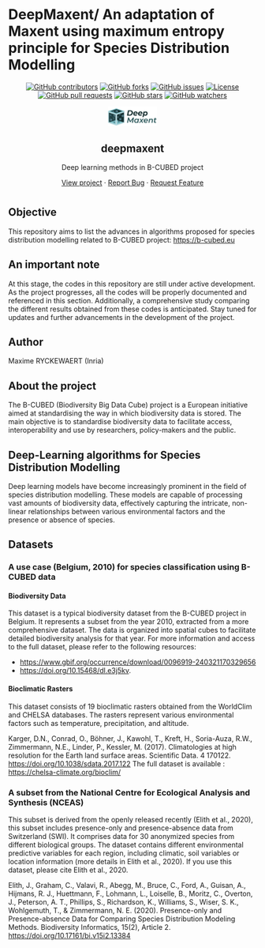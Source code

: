 # DeepMaxent/ An adaptation of Maxent using maximum entropy principle for Species Distribution Modelling

<a name="readme-top"></a>

<p align="center">
  <a href="https://github.com/RYCKEWAERT/deepmaxent/graphs/contributors"><img src="https://img.shields.io/github/contributors/RYCKEWAERT/deepmaxent" alt="GitHub contributors"></a>
  <a href="https://github.com/RYCKEWAERT/deepmaxent/network/members"><img src="https://img.shields.io/github/forks/RYCKEWAERT/deepmaxent" alt="GitHub forks"></a>
  <a href="https://github.com/RYCKEWAERT/deepmaxent/issues"><img src="https://img.shields.io/github/issues/RYCKEWAERT/deepmaxent" alt="GitHub issues"></a>
  <a href="https://github.com/RYCKEWAERT/deepmaxent/blob/main/LICENSE"><img src="https://img.shields.io/github/license/RYCKEWAERT/deepmaxent" alt="License"></a>
  <a href="https://github.com/RYCKEWAERT/deepmaxent/pulls"><img src="https://img.shields.io/github/issues-pr/RYCKEWAERT/deepmaxent" alt="GitHub pull requests"></a>
  <a href="https://github.com/RYCKEWAERT/deepmaxent/stargazers"><img src="https://img.shields.io/github/stars/RYCKEWAERT/deepmaxent" alt="GitHub stars"></a>
  <a href="https://github.com/RYCKEWAERT/deepmaxent/watchers"><img src="https://img.shields.io/github/watchers/RYCKEWAERT/deepmaxent" alt="GitHub watchers"></a>
</p>


<div align="center">
  <img src="images/deepmaxent.png" alt="Project logo" width="100">
  <h2 align="center">deepmaxent</h2>
  <p align="center">Deep learning methods in B-CUBED project</p>
  <a href="https://github.com/RYCKEWAERT/deepmaxent">View project</a>
  ·
  <a href="https://github.com/RYCKEWAERT/deepmaxent/issues">Report Bug</a>
  ·
  <a href="https://github.com/RYCKEWAERT/deepmaxent/issues">Request Feature</a>
  <h1></h1>
</div>



## Objective
This repository aims to list the advances in algorithms proposed for species distribution modelling related to B-CUBED project: https://b-cubed.eu

## An important note
At this stage, the codes in this repository are still under active development. As the project progresses, all the codes will be properly documented and referenced in this section. Additionally, a comprehensive study comparing the different results obtained from these codes is anticipated. Stay tuned for updates and further advancements in the development of the project.


## Author
Maxime RYCKEWAERT (Inria)

## About the project
The B-CUBED (Biodiversity Big Data Cube) project is a European initiative aimed at standardising the way in which biodiversity data is stored. The main objective is to standardise biodiversity data to facilitate access, interoperability and use by researchers, policy-makers and the public.

## Deep-Learning algorithms for Species Distribution Modelling
Deep learning models have become increasingly prominent in the field of species distribution modelling. These models are capable of processing vast amounts of biodiversity data, effectively capturing the intricate, non-linear relationships between various environmental factors and the presence or absence of species. 


## Datasets

### A use case (Belgium, 2010) for species classification using B-CUBED data 

#### Biodiversity Data
This dataset is a typical biodiversity dataset from the B-CUBED project in Belgium. It represents a subset from the year 2010, extracted from a more comprehensive dataset. The data is organized into spatial cubes to facilitate detailed biodiversity analysis for that year. For more information and access to the full dataset, please refer to the following resources: 
- https://www.gbif.org/occurrence/download/0096919-240321170329656
- https://doi.org/10.15468/dl.e3j5kv.

#### Bioclimatic Rasters 

This dataset consists of 19 bioclimatic rasters obtained from the WorldClim and CHELSA databases. The rasters represent various environmental factors such as temperature, precipitation, and altitude. 

Karger, D.N., Conrad, O., Böhner, J., Kawohl, T., Kreft, H., Soria-Auza, R.W., Zimmermann, N.E., Linder, P., Kessler, M. (2017). Climatologies at high resolution for the Earth land surface areas. Scientific Data. 4 170122. https://doi.org/10.1038/sdata.2017.122
The full dataset is available : https://chelsa-climate.org/bioclim/ 

### A subset from the National Centre for Ecological Analysis and Synthesis (NCEAS)

This subset is derived from the openly released recently (Elith et al., 2020), this subset includes presence-only and presence-absence data from Switzerland (SWI). It comprises data for 30 anonymized species from different biological groups. The dataset contains different environmental predictive variables for each region, including climatic, soil variables or location information (more details in Elith et al., 2020). If you use this dataset, please cite Elith et al., 2020. 

Elith, J., Graham, C., Valavi, R., Abegg, M., Bruce, C., Ford, A., Guisan, A., Hijmans, R. J., Huettmann, F., Lohmann, L., Loiselle, B., Moritz, C., Overton, J., Peterson, A. T., Phillips, S., Richardson, K., Williams, S., Wiser, S. K., Wohlgemuth, T., & Zimmermann, N. E. (2020). Presence-only and Presence-absence Data for Comparing Species Distribution Modeling Methods. Biodiversity Informatics, 15(2), Article 2. https://doi.org/10.17161/bi.v15i2.13384